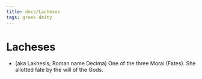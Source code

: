 ```yaml
---
title: docs/Lacheses
tags: greek deity
---
```


# Lacheses 
- (aka Lakhesis; Roman name Decima) One of the three Morai (Fates). She allotted fate by the will of the Gods.